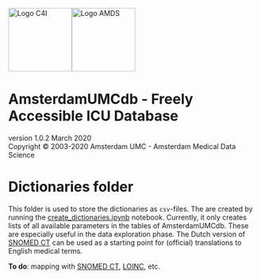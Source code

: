 <img src="https://github.com/AmsterdamUMC/AmsterdamUMCdb/blob/master/img/logo_c4i_square.png?raw=1" alt="Logo C4I" width=128px><img src="https://github.com/AmsterdamUMC/AmsterdamUMCdb/blob/master/img/logo_amds.png?raw=1" alt="Logo AMDS" width=128px/>

# AmsterdamUMCdb - Freely Accessible ICU Database
version 1.0.2 March 2020  
Copyright &copy; 2003-2020 Amsterdam UMC - Amsterdam Medical Data Science

# Dictionaries folder
This folder is used to store the dictionaries as `csv`-files. The are created by running the [create_dictionaries.ipynb](./create_dictionaries.ipynb) notebook. Currently, it only creates lists of all available parameters in the tables of AmsterdamUMCdb. These are especially useful in the data exploration phase. The Dutch version of [SNOMED CT](https://browser.ihtsdotools.org/) can be used as a starting point for (official) translations to English medical terms.

**To do**: mapping with [SNOMED CT](https://browser.ihtsdotools.org/), [LOINC](https://search.loinc.org/searchLOINC/), etc.
